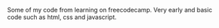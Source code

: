 Some of my code from learning on freecodecamp. Very early and basic code such as html, css and javascript.
